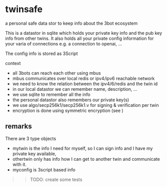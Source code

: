 # twinsafe

a personal safe data stor to keep info about the 3bot ecosystem

This is a datastor in sqlite which holds your private key info and the pub key info from other twins.
It also holds all your private config information for your varia of connections e.g. a connection to openai, ...

The config info is stored as 3Script

context

- all 3bots can reach each other using mbus
- mbus communicates over local redis or ipv4/ipv6 reachable network
- we need to know the relation between the ipv4/6/redis and the twin id
- in our local datastor we can remember name, description, ...
- we use sqlite to remember all the info
- the personal datastor also remembers our private key(s)
- we use algo/secp256k1/secp256k1.v for signing & verification per twin
- encryption is done using symmetric encryption (see )

## remarks

There are 3 type objects

- mytwin is the info I need for myself, so I can sign info and I have my private key available, 
- othertwin only has info how I can get to another twin and communicate with it.
- myconfig is 3script based info



>> TODO: create some tests